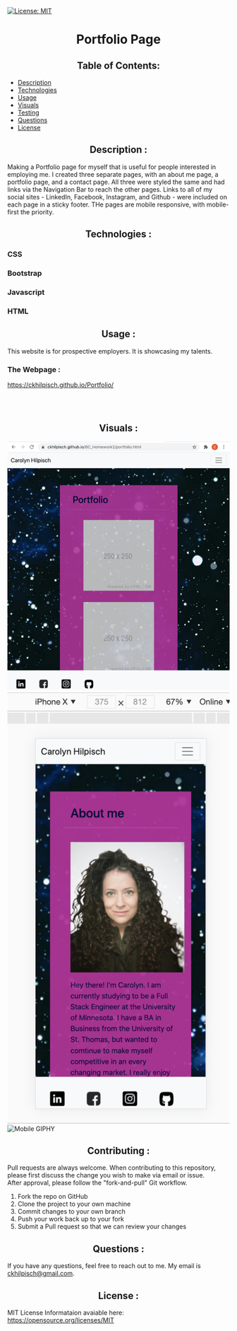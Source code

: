    [![License: MIT](https://img.shields.io/badge/License-MIT-yellow.svg)](https://opensource.org/licenses/MIT)
# <div align="center"> Portfolio Page</div>

## <div align="center">Table of Contents:
<ul>
<li><a href="#description">Description</a></li>
<li><a href="#technologies">Technologies</a></li>
<li><a href="#usage">Usage</a></li>
<li><a href="#visuals">Visuals</a></li>
<li><a href="#testing">Testing</a></li>
<li><a href="#questions">Questions</a></li>
<li><a href="#license">License</a></li>
</ul>
</div>


## <div align="center"> Description : </div>
Making a Portfolio page for myself that is useful for people interested in employing me.   I created three separate pages, with an about me page, a portfolio page, and a contact page.  All three were styled the same and had links via the Navigation Bar to reach the other pages.   Links to all of my social sites - LinkedIn, Facebook, Instagram, and Github - were included on each page in a sticky footer.   THe pages are mobile responsive, with mobile-first the priority.

## <div align="center"> Technologies :</div>
### CSS
### Bootstrap
### Javascript
### HTML



## <div align="center">  Usage :</div>
This website is for prospective employers.  It is showcasing my talents.

### The Webpage :
https://ckhilpisch.github.io/Portfolio/

<br>
<br>

## <div align="center"> Visuals :</div>
![port](./assets/port1.png) 
![mobile view](assets/Iphone.png)
![Mobile GIPHY](assets/mobile.gif)


## <div align="center"> Contributing :</div>

Pull requests are always welcome.  When contributing to this repository, please first discuss the change you wish to make via email or issue.  
After approval, please follow the "fork-and-pull" Git workflow.
<ol>
<li>Fork the repo on GitHub</li>
<li>Clone the project to your own machine</li>
<li>Commit changes to your own branch</li>
<li>Push your work back up to your fork</li>
<li>Submit a Pull request so that we can review your changes</li>
</ol>

## <div align="center"> Questions : </div>

If you have any questions, feel free to reach out to me.   My email is ckhilpisch@gmail.com.

## <div align="center"> License : </div>

MIT License
Informataion avaiable here: 
https://opensource.org/licenses/MIT




    
    


      









